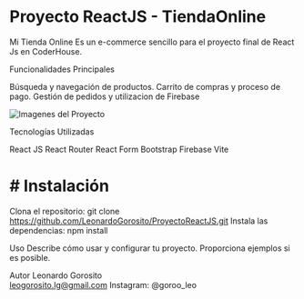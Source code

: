 # Proyecto ReactJS - TiendaOnline

Mi Tienda Online
Es un e-commerce sencillo para el proyecto final de React Js en CoderHouse. 


Funcionalidades Principales

Búsqueda y navegación de productos.
Carrito de compras y proceso de pago.
Gestión de pedidos y utilizacion de Firebase


![Imagenes del Proyecto](https://imgur.com/a/sg7a31F)


Tecnologías Utilizadas

React JS
React Router
React Form
Bootstrap
Firebase
Vite

# # Instalación

Clona el repositorio: git clone https://github.com/LeonardoGorosito/ProyectoReactJS.git
Instala las dependencias: npm install

Uso
Describe cómo usar y configurar tu proyecto. Proporciona ejemplos si es posible.


Autor
Leonardo Gorosito   
leogorosito.lg@gmail.com
Instagram: @goroo_leo
